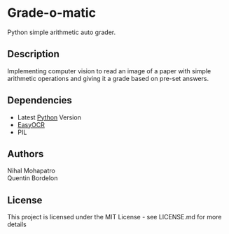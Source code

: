 # Grade-o-matic

Python simple arithmetic auto grader.

## Description

Implementing computer vision to read an image of a paper with simple arithmetic operations and giving it a grade based on pre-set answers.

## Dependencies

* Latest [Python](https://python.org) Version 
* [EasyOCR]((https://github.com/JaidedAI/EasyOCR))
* PIL

## Authors
Nihal Mohapatro\
Quentin Bordelon

## License
This project is licensed under the MIT License - see LICENSE.md for more details
